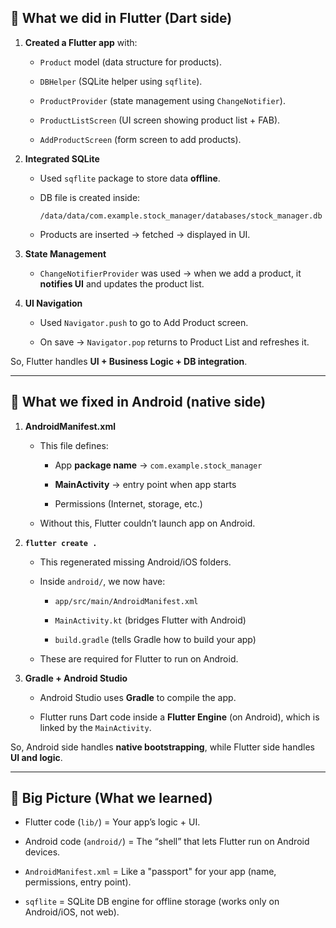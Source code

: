 ## 🔹 What we did in Flutter (Dart side)

1. **Created a Flutter app** with:
    
    - `Product` model (data structure for products).
        
    - `DBHelper` (SQLite helper using `sqflite`).
        
    - `ProductProvider` (state management using `ChangeNotifier`).
        
    - `ProductListScreen` (UI screen showing product list + FAB).
        
    - `AddProductScreen` (form screen to add products).
        
2. **Integrated SQLite**
    
    - Used `sqflite` package to store data **offline**.
        
    - DB file is created inside:
        
        `/data/data/com.example.stock_manager/databases/stock_manager.db`
        
    - Products are inserted → fetched → displayed in UI.
        
3. **State Management**
    
    - `ChangeNotifierProvider` was used → when we add a product, it **notifies UI** and updates the product list.
        
4. **UI Navigation**
    
    - Used `Navigator.push` to go to Add Product screen.
        
    - On save → `Navigator.pop` returns to Product List and refreshes it.
        

So, Flutter handles **UI + Business Logic + DB integration**.

---

## 🔹 What we fixed in Android (native side)

1. **AndroidManifest.xml**
    
    - This file defines:
        
        - App **package name** → `com.example.stock_manager`
            
        - **MainActivity** → entry point when app starts
            
        - Permissions (Internet, storage, etc.)
            
    - Without this, Flutter couldn’t launch app on Android.
        
2. **`flutter create .`**
    
    - This regenerated missing Android/iOS folders.
        
    - Inside `android/`, we now have:
        
        - `app/src/main/AndroidManifest.xml`
            
        - `MainActivity.kt` (bridges Flutter with Android)
            
        - `build.gradle` (tells Gradle how to build your app)
            
    - These are required for Flutter to run on Android.
        
3. **Gradle + Android Studio**
    
    - Android Studio uses **Gradle** to compile the app.
        
    - Flutter runs Dart code inside a **Flutter Engine** (on Android), which is linked by the `MainActivity`.
        

So, Android side handles **native bootstrapping**, while Flutter side handles **UI and logic**.

---

## 🔹 Big Picture (What we learned)

- Flutter code (`lib/`) = Your app’s logic + UI.
    
- Android code (`android/`) = The “shell” that lets Flutter run on Android devices.
    
- `AndroidManifest.xml` = Like a "passport" for your app (name, permissions, entry point).
    
- `sqflite` = SQLite DB engine for offline storage (works only on Android/iOS, not web).